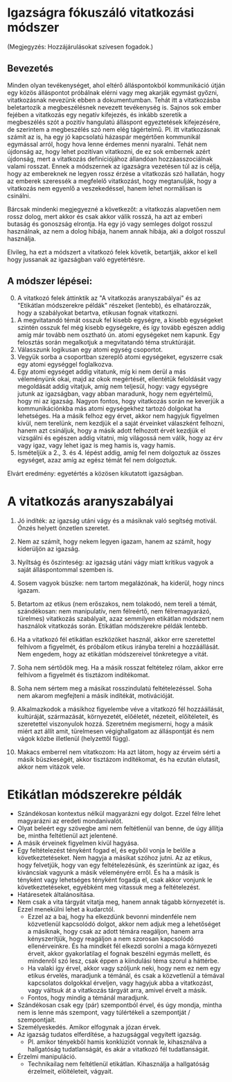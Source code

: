 # Igazságra fókuszáló vitatkozási módszer

(Megjegyzés: Hozzájárulásokat szívesen fogadok.)

## Bevezetés

Minden olyan tevékenységet, ahol eltérő álláspontokból kommunikáció útján egy közös álláspontot próbálnak elérni vagy meg akarják egymást győzni, vitatkozásnak nevezünk ebben a dokumentumban. Tehát itt a vitatkozásba beletartozik a megbeszélésnek nevezett tevékenység is. Sajnos sok ember fejében a vitatkozás egy negatív kifejezés, és inkább szeretik a megbeszélés szót a pozitív hangulatú álláspont egyeztetések kifejezésére, de szerintem a megbeszélés szó nem elég tágértelmű. Pl. itt vitatkozásnak számít az is, ha egy jó kapcsolatú házaspár megértően kommunikál egymással arról, hogy hova lenne érdemes menni nyaralni. Tehát nem újdonság az, hogy lehet pozitívan vitatkozni, de ez sok embernek azért újdonság, mert a vitatkozás definíciójához állandóan hozzáasszociálnak valami rosszat. Ennek a módszernek az igazságra vezetésen túl az is célja, hogy az embereknek ne legyen rossz érzése a vitatkozás szó hallatán, hogy az emberek szeressék a megfelelő vitatkozást, hogy megtanulják, hogy a vitatkozás nem egyenlő a veszekedéssel, hanem lehet normálisan is csinálni.

Bárcsak mindenki megjegyezné a következőt: a vitatkozás alapvetően nem rossz dolog, mert akkor és csak akkor válik rosszá, ha azt az emberi butaság és gonoszság elrontja. Ha egy jó vagy semleges dolgot rosszul használnak, az nem a dolog hibája, hanem annak hibája, aki a dolgot rosszul használja.

Elvileg, ha ezt a módszert a vitatkozó felek követik, betartják, akkor el kell hogy jussanak az igazságban való egyetértésre.

## A módszer lépései:

0. A vitatkozó felek áttinktik az "A vitatkozás aranyszabályai" és az "Etikátlan módszerekre példák" részeket (lentebb), és elhatározzák, hogy a szabályokat betartva, etikusan fognak vitatkozni.
1. A megvitatandó témát osszuk fel kisebb egységre, a kisebb egységeket szintén osszuk fel még kisebb egységekre, és így tovább egészen addig amíg már tovább nem osztható ún. atomi egységeket nem kapunk. Egy felosztás során megalkotjuk a megvitatandó téma struktúráját.
2. Válasszunk logikusan egy atomi egység csoportot.
3. Vegyük sorba a csoportban szereplő atomi egységeket, egyszerre csak egy atomi egységgel foglalkozva.
4. Egy atomi egységet addig vitatunk, míg ki nem derül a más véleményünk okai, majd az okok megértését, ellentétük feloldását vagy megoldását addig vitatjuk, amíg nem teljesül, hogy: vagy egységre jutunk az igazságban, vagy abban maradunk, hogy nem egyértelmű, hogy mi az igazság. Nagyon fontos, hogy vitatkozás során ne keverjük a kommunikációnkba más atomi egységekhez tartozó dolgokat ha lehetséges. Ha a másik felhoz egy érvet, akkor nem hagyjuk figyelmen kívül, nem terelünk, nem kezdjük el a saját érveinket válaszként felhozni, hanem azt csináljuk, hogy a másik adott felhozott érvét kezdjük el vizsgálni és egészen addig vitatni, míg világossá nem válik, hogy az érv vagy igaz, vagy lehet igaz is meg hamis is, vagy hamis.
5. Ismételjük a 2., 3. és 4. lépést addig, amíg fel nem dolgoztuk az összes egységet, azaz amíg az egész témát fel nem dolgoztuk.

Elvárt eredmény: egyetértés a közösen kikutatott igazságban.

# A vitatkozás aranyszabályai

1.  Jó indíték: az igazság utáni vágy és a másiknak való segítség motivál. Önzés helyett önzetlen szeretet.
    
2.  Nem az számít, hogy nekem legyen igazam, hanem az számít, hogy kiderüljön az igazság.
    
3.  Nyíltság és őszinteség: az igazság utáni vágy miatt kritikus vagyok a saját álláspontommal szemben is.
    
4.  Sosem vagyok büszke: nem tartom megalázónak, ha kiderül, hogy nincs igazam.
    
5.  Betartom az etikus (nem erőszakos, nem tolakodó, nem tereli a témát, szándékosan: nem manipulatív, nem félreértő, nem félremagyarázó, türelmes) vitatkozás szabályait, azaz semmilyen etikátlan módszert nem használok vitatkozás során. Etikátlan módszerekre példák lentebb.
    
6.  Ha a vitatkozó fél etikátlan eszközöket használ, akkor erre szeretettel felhívom a figyelmét, és próbálom etikus irányba terelni a hozzáállását. Nem engedem, hogy az etikátlan módszereivel tönkretegye a vitát.
    
7.  Soha nem sértődök meg. Ha a másik rosszat feltételez rólam, akkor erre felhívom a figyelmét és tisztázom indítékomat.
    
8.  Soha nem sértem meg a másikat rosszindulatú feltételezéssel. Soha nem akarom megfejteni a másik indítékát, motivációját.
    
9.  Alkalmazkodok a másikhoz figyelembe véve a vitatkozó fél hozzáállását, kultúráját, származását, környezetét, előéletét, nézeteit, előítéleteit, és szeretettel viszonyulok hozzá. Szeretném megismerni, hogy a másik miért azt állít amit, türelmesen végighallgatom az álláspontját és nem vágok közbe illetlenül (helyzettől függ).
    
10. Makacs emberrel nem vitatkozom: Ha azt látom, hogy az érveim sérti a másik büszkeségét, akkor tisztázom indítékomat, és ha ezután elutasít, akkor nem vitázok vele.

# Etikátlan módszerekre példák

- Szándékosan kontextus nélkül magyarázni egy dolgot. Ezzel félre lehet magyarázni az eredeti mondanivalót.
- Olyat beleért egy szövegbe ami nem feltétlenül van benne, de úgy állítja be, mintha feltétlenül azt jelentené.
- A másik érveinek figyelmen kívül hagyása.
- Egy feltételezést tényként fogad el, és egyből vonja le belőle a következtetéseket. Nem hagyja a másikat szóhoz jutni. Az az etikus, hogy felvetjük, hogy van egy feltételezésünk, és szerintünk az igaz, és kiváncsiak vagyunk a másik véleményére erről. És ha a másik is tényként vagy lehetséges tényként fogadja el, csak akkor vonjunk le következtetéseket, egyébként meg vitassuk meg a feltételezést.
- Határesetek általánosítása.
- Nem csak a vita tárgyát vitatja meg, hanem annak tágabb környezetét is. Ezzel menekülni lehet a kudarctól.
  - Ezzel az a baj, hogy ha elkezdünk bevonni mindenféle nem közvetlenül kapcsolódó dolgot, akkor nem adjuk meg a lehetőséget a másiknak, hogy csak az adott témára reagáljon, hanem arra kényszerítjük, hogy reagáljon a nem szorosan kapcsolódó ellenérveinkre. És ha mindkét fél elkezdi sorolni a maga környezeti érveit, akkor gyakorlatilag el fognak beszélni egymás mellett, és mindenről szó lesz, csak éppen a kiindulási téma szorul a háttérbe.
  - Ha valaki így érvel, akkor vagy szóljunk neki, hogy nem ez nem egy etikus érvelés, maradjunk a témánál, és csak a közvetlenül a témával kapcsolatos dolgokkal érveljen, vagy hagyjuk abba a vitatkozást, vagy váltsuk át a vitatkozás tárgyát arra, amivel érvelt a másik.
  - Fontos, hogy mindig a témánál maradjunk.
- Szándékosan csak egy (pár) szempontból érvel, és úgy mondja, mintha nem is lenne más szempont, vagy túlértékeli a szempontját / szempontjait.
- Személyeskedés. Amikor elfogynak a józan érvek.
- Az igazság tudatos elferdítése, a hazugsággal vegyített igazság.
  - Pl. amikor tényekből hamis konklúziót vonnak le, kihasználva a hallgatóság tudatlanságát, és akár a vitatkozó fél tudatlanságát.
- Érzelmi manipuláció.
  - Technikailag nem feltétlenül etikátlan. Kihasználja a hallgatóság érzelmeit, előítéleteit, vágyait.
